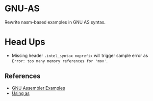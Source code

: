 # GNU-AS

Rewrite nasm-based examples in GNU AS syntax.

# Head Ups
- Missing header `.intel_syntax noprefix` will trigger sample error as `Error: too many memory references for 'mov'`.

## References
- [GNU Assembler Examples](https://cs.lmu.edu/~ray/notes/gasexamples/)
- [Using as](http://sourceware.org/binutils/docs/as/index.html)
